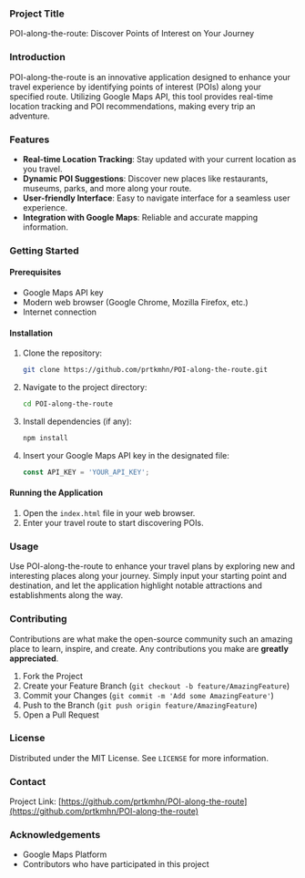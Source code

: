 
### Project Title
POI-along-the-route: Discover Points of Interest on Your Journey

### Introduction
POI-along-the-route is an innovative application designed to enhance your travel experience by identifying points of interest (POIs) along your specified route. Utilizing Google Maps API, this tool provides real-time location tracking and POI recommendations, making every trip an adventure.

### Features
- **Real-time Location Tracking**: Stay updated with your current location as you travel.
- **Dynamic POI Suggestions**: Discover new places like restaurants, museums, parks, and more along your route.
- **User-friendly Interface**: Easy to navigate interface for a seamless user experience.
- **Integration with Google Maps**: Reliable and accurate mapping information.

### Getting Started

#### Prerequisites
- Google Maps API key
- Modern web browser (Google Chrome, Mozilla Firefox, etc.)
- Internet connection

#### Installation
1. Clone the repository:
   ```bash
   git clone https://github.com/prtkmhn/POI-along-the-route.git
   ```
2. Navigate to the project directory:
   ```bash
   cd POI-along-the-route
   ```
3. Install dependencies (if any):
   ```bash
   npm install
   ```
4. Insert your Google Maps API key in the designated file:
   ```javascript
   const API_KEY = 'YOUR_API_KEY';
   ```

#### Running the Application
1. Open the `index.html` file in your web browser.
2. Enter your travel route to start discovering POIs.

### Usage
Use POI-along-the-route to enhance your travel plans by exploring new and interesting places along your journey. Simply input your starting point and destination, and let the application highlight notable attractions and establishments along the way.

### Contributing
Contributions are what make the open-source community such an amazing place to learn, inspire, and create. Any contributions you make are **greatly appreciated**.

1. Fork the Project
2. Create your Feature Branch (`git checkout -b feature/AmazingFeature`)
3. Commit your Changes (`git commit -m 'Add some AmazingFeature'`)
4. Push to the Branch (`git push origin feature/AmazingFeature`)
5. Open a Pull Request

### License
Distributed under the MIT License. See `LICENSE` for more information.

### Contact
Project Link: [https://github.com/prtkmhn/POI-along-the-route](https://github.com/prtkmhn/POI-along-the-route)

### Acknowledgements
- Google Maps Platform
- Contributors who have participated in this project
